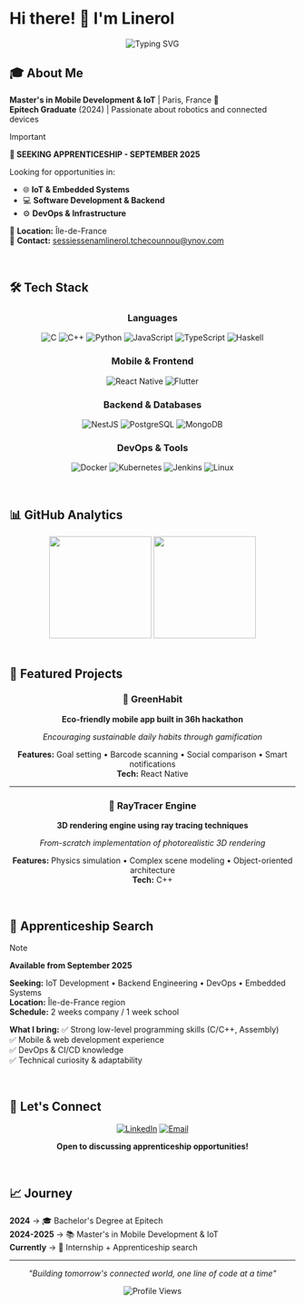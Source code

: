# Hi there! 👋 I'm Linerol

<div align="center">
  <img src="https://readme-typing-svg.herokuapp.com?font=Fira+Code&pause=1000&color=6366F1&center=true&vCenter=true&width=435&lines=Mobile+%26+IoT+Developer;Software+Engineering+Student;Backend+%26+DevOps+Enthusiast" alt="Typing SVG" />
</div>

## 🎓 About Me

**Master's in Mobile Development & IoT** | Paris, France 📍  
**Epitech Graduate** (2024) | Passionate about robotics and connected devices

> [!IMPORTANT]
> **🚀 SEEKING APPRENTICESHIP - SEPTEMBER 2025**
> 
> Looking for opportunities in:
> - 🌐 **IoT & Embedded Systems**
> - 💻 **Software Development & Backend**  
> - ⚙️ **DevOps & Infrastructure**
> 
> 📍 **Location:** Île-de-France  
> 📧 **Contact:** sessiessenamlinerol.tchecounnou@ynov.com

<br>

## 🛠️ Tech Stack

<div align="center">

### Languages
![C](https://img.shields.io/badge/C-00599C?style=for-the-badge&logo=c&logoColor=white)
![C++](https://img.shields.io/badge/C++-00599C?style=for-the-badge&logo=c%2B%2B&logoColor=white)
![Python](https://img.shields.io/badge/Python-3776AB?style=for-the-badge&logo=python&logoColor=white)
![JavaScript](https://img.shields.io/badge/JavaScript-F7DF1E?style=for-the-badge&logo=javascript&logoColor=black)
![TypeScript](https://img.shields.io/badge/TypeScript-007ACC?style=for-the-badge&logo=typescript&logoColor=white)
![Haskell](https://img.shields.io/badge/Haskell-5D4F85?style=for-the-badge&logo=haskell&logoColor=white)

### Mobile & Frontend
![React Native](https://img.shields.io/badge/React_Native-20232A?style=for-the-badge&logo=react&logoColor=61DAFB)
![Flutter](https://img.shields.io/badge/Flutter-02569B?style=for-the-badge&logo=flutter&logoColor=white)

### Backend & Databases
![NestJS](https://img.shields.io/badge/NestJS-E0234E?style=for-the-badge&logo=nestjs&logoColor=white)
![PostgreSQL](https://img.shields.io/badge/PostgreSQL-336791?style=for-the-badge&logo=postgresql&logoColor=white)
![MongoDB](https://img.shields.io/badge/MongoDB-47A248?style=for-the-badge&logo=mongodb&logoColor=white)

### DevOps & Tools
![Docker](https://img.shields.io/badge/Docker-2496ED?style=for-the-badge&logo=docker&logoColor=white)
![Kubernetes](https://img.shields.io/badge/Kubernetes-326CE5?style=for-the-badge&logo=kubernetes&logoColor=white)
![Jenkins](https://img.shields.io/badge/Jenkins-D24939?style=for-the-badge&logo=jenkins&logoColor=white)
![Linux](https://img.shields.io/badge/Linux-FCC624?style=for-the-badge&logo=linux&logoColor=black)

</div>

<br>

## 📊 GitHub Analytics

<div align="center">
  <img height="180em" src="https://github-readme-stats.vercel.app/api?username=linerol&show_icons=true&theme=tokyonight&include_all_commits=true&count_private=true"/>
  <img height="180em" src="https://github-readme-stats.vercel.app/api/top-langs/?username=linerol&layout=compact&langs_count=8&theme=tokyonight"/>
</div>

<br>

## 🚀 Featured Projects

<div align="center">

### 🌱 GreenHabit
**Eco-friendly mobile app built in 36h hackathon**

*Encouraging sustainable daily habits through gamification*

**Features:** Goal setting • Barcode scanning • Social comparison • Smart notifications  
**Tech:** React Native

---

### 🎯 RayTracer Engine
**3D rendering engine using ray tracing techniques**

*From-scratch implementation of photorealistic 3D rendering*

**Features:** Physics simulation • Complex scene modeling • Object-oriented architecture  
**Tech:** C++

</div>

<br>

## 🎯 Apprenticeship Search

> [!NOTE]
> **Available from September 2025**
> 
> **Seeking:** IoT Development • Backend Engineering • DevOps • Embedded Systems  
> **Location:** Île-de-France region  
> **Schedule:** 2 weeks company / 1 week school
> 
> **What I bring:**
> ✅ Strong low-level programming skills (C/C++, Assembly)  
> ✅ Mobile & web development experience  
> ✅ DevOps & CI/CD knowledge  
> ✅ Technical curiosity & adaptability

<br>

## 🤝 Let's Connect

<div align="center">

[![LinkedIn](https://img.shields.io/badge/LinkedIn-0077B5?style=for-the-badge&logo=linkedin&logoColor=white)](https://linkedin.com/in/linerol)
[![Email](https://img.shields.io/badge/Email-D14836?style=for-the-badge&logo=gmail&logoColor=white)](mailto:sessiessenamlinerol.tchecounnou@ynov.com)

**Open to discussing apprenticeship opportunities!**

</div>

<br>

## 📈 Journey

**2024** → 🎓 Bachelor's Degree at Epitech  
**2024-2025** → 📚 Master's in Mobile Development & IoT  
**Currently** → 💼 Internship + Apprenticeship search

---

<div align="center">

*"Building tomorrow's connected world, one line of code at a time"*

![Profile Views](https://visitor-badge.laobi.icu/badge?page_id=linerol.linerol&color=6366f1)

</div>

<!--
**linerol/linerol** is a ✨ _special_ ✨ repository because its `README.md` (this file) appears on your GitHub profile.

Here are some ideas to get you started:

- 🔭 I’m currently working on ...
- 🌱 I’m currently learning ...
- 👯 I’m looking to collaborate on ...
- 🤔 I’m looking for help with ...
- 💬 Ask me about ...
- 📫 How to reach me: ...
- 😄 Pronouns: ...
- ⚡ Fun fact: ...
-->
